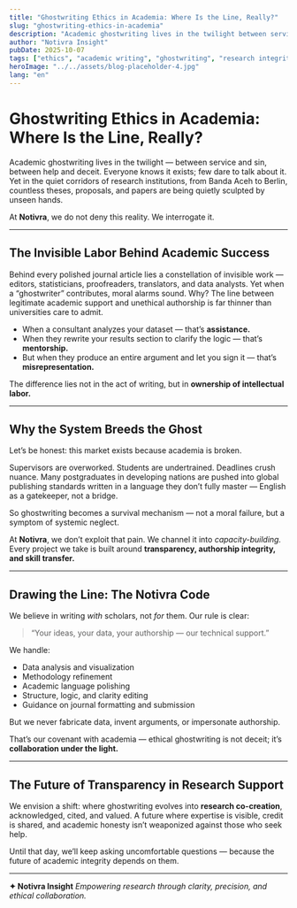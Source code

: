 ```yaml
---
title: "Ghostwriting Ethics in Academia: Where Is the Line, Really?"
slug: "ghostwriting-ethics-in-academia"
description: "Academic ghostwriting lives in the twilight between service and sin. At Notivra, we confront the ethical tension head-on — defining where help ends and deceit begins."
author: "Notivra Insight"
pubDate: 2025-10-07
tags: ["ethics", "academic writing", "ghostwriting", "research integrity"]
heroImage: "../../assets/blog-placeholder-4.jpg"
lang: "en"
---
```


# Ghostwriting Ethics in Academia: Where Is the Line, Really?

Academic ghostwriting lives in the twilight — between service and sin, between help and deceit. Everyone knows it exists; few dare to talk about it. Yet in the quiet corridors of research institutions, from Banda Aceh to Berlin, countless theses, proposals, and papers are being quietly sculpted by unseen hands.

At **Notivra**, we do not deny this reality.
We interrogate it.

---

## The Invisible Labor Behind Academic Success

Behind every polished journal article lies a constellation of invisible work — editors, statisticians, proofreaders, translators, and data analysts. Yet when a “ghostwriter” contributes, moral alarms sound. Why? The line between legitimate academic support and unethical authorship is far thinner than universities care to admit.

- When a consultant analyzes your dataset — that’s **assistance.**
- When they rewrite your results section to clarify the logic — that’s **mentorship.**
- But when they produce an entire argument and let you sign it — that’s **misrepresentation.**

The difference lies not in the act of writing, but in **ownership of intellectual labor.**

---

## Why the System Breeds the Ghost

Let’s be honest: this market exists because academia is broken.

Supervisors are overworked. Students are undertrained. Deadlines crush nuance. Many postgraduates in developing nations are pushed into global publishing standards written in a language they don’t fully master — English as a gatekeeper, not a bridge.

So ghostwriting becomes a survival mechanism — not a moral failure, but a symptom of systemic neglect.

At **Notivra**, we don’t exploit that pain.
We channel it into *capacity-building.*
Every project we take is built around **transparency, authorship integrity, and skill transfer.**

---

## Drawing the Line: The Notivra Code

We believe in writing *with* scholars, not *for* them.
Our rule is clear:
> “Your ideas, your data, your authorship — our technical support.”

We handle:

- Data analysis and visualization
- Methodology refinement
- Academic language polishing
- Structure, logic, and clarity editing
- Guidance on journal formatting and submission

But we never fabricate data, invent arguments, or impersonate authorship.

That’s our covenant with academia — ethical ghostwriting is not deceit; it’s **collaboration under the light.**

---

## The Future of Transparency in Research Support

We envision a shift:
where ghostwriting evolves into **research co-creation**, acknowledged, cited, and valued.
A future where expertise is visible, credit is shared, and academic honesty isn’t weaponized against those who seek help.

Until that day, we’ll keep asking uncomfortable questions —
because the future of academic integrity depends on them.

---

**✦ Notivra Insight**
*Empowering research through clarity, precision, and ethical collaboration.*
